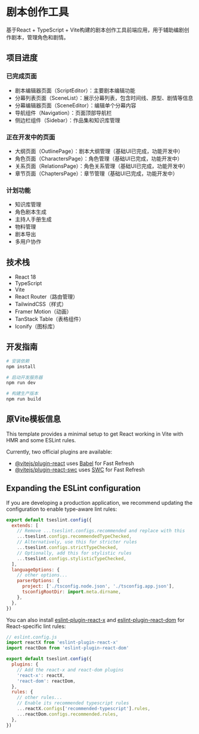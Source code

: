 # 剧本创作工具

基于React + TypeScript + Vite构建的剧本创作工具前端应用，用于辅助编剧创作剧本，管理角色和剧情。

## 项目进度

### 已完成页面
- 剧本编辑器页面（ScriptEditor）：主要剧本编辑功能
- 分幕列表页面（SceneList）：展示分幕列表，包含时间线、原型、剧情等信息
- 分幕编辑器页面（SceneEditor）：编辑单个分幕内容
- 导航组件（Navigation）：页面顶部导航栏
- 侧边栏组件（Sidebar）：作品集和知识库管理

### 正在开发中的页面
- 大纲页面（OutlinePage）：剧本大纲管理（基础UI已完成，功能开发中）
- 角色页面（CharactersPage）：角色管理（基础UI已完成，功能开发中）
- 关系页面（RelationsPage）：角色关系管理（基础UI已完成，功能开发中）
- 章节页面（ChaptersPage）：章节管理（基础UI已完成，功能开发中）

### 计划功能
- 知识库管理
- 角色剧本生成
- 主持人手册生成
- 物料管理
- 剧本导出
- 多用户协作

## 技术栈

- React 18
- TypeScript
- Vite
- React Router（路由管理）
- TailwindCSS（样式）
- Framer Motion（动画）
- TanStack Table（表格组件）
- Iconify（图标库）

## 开发指南

```bash
# 安装依赖
npm install

# 启动开发服务器
npm run dev

# 构建生产版本
npm run build
```

## 原Vite模板信息

This template provides a minimal setup to get React working in Vite with HMR and some ESLint rules.

Currently, two official plugins are available:

- [@vitejs/plugin-react](https://github.com/vitejs/vite-plugin-react/blob/main/packages/plugin-react) uses [Babel](https://babeljs.io/) for Fast Refresh
- [@vitejs/plugin-react-swc](https://github.com/vitejs/vite-plugin-react/blob/main/packages/plugin-react-swc) uses [SWC](https://swc.rs/) for Fast Refresh

## Expanding the ESLint configuration

If you are developing a production application, we recommend updating the configuration to enable type-aware lint rules:

```js
export default tseslint.config({
  extends: [
    // Remove ...tseslint.configs.recommended and replace with this
    ...tseslint.configs.recommendedTypeChecked,
    // Alternatively, use this for stricter rules
    ...tseslint.configs.strictTypeChecked,
    // Optionally, add this for stylistic rules
    ...tseslint.configs.stylisticTypeChecked,
  ],
  languageOptions: {
    // other options...
    parserOptions: {
      project: ['./tsconfig.node.json', './tsconfig.app.json'],
      tsconfigRootDir: import.meta.dirname,
    },
  },
})
```

You can also install [eslint-plugin-react-x](https://github.com/Rel1cx/eslint-react/tree/main/packages/plugins/eslint-plugin-react-x) and [eslint-plugin-react-dom](https://github.com/Rel1cx/eslint-react/tree/main/packages/plugins/eslint-plugin-react-dom) for React-specific lint rules:

```js
// eslint.config.js
import reactX from 'eslint-plugin-react-x'
import reactDom from 'eslint-plugin-react-dom'

export default tseslint.config({
  plugins: {
    // Add the react-x and react-dom plugins
    'react-x': reactX,
    'react-dom': reactDom,
  },
  rules: {
    // other rules...
    // Enable its recommended typescript rules
    ...reactX.configs['recommended-typescript'].rules,
    ...reactDom.configs.recommended.rules,
  },
})
```
